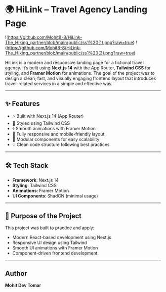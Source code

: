 # 🌍 HiLink – Travel Agency Landing Page
!(https://github.com/Mohit8-8/HiLink-The_Hiking_partner/blob/main/public/ss1%20(1).png?raw=true)
!(https://github.com/Mohit8-8/HiLink-The_Hiking_partner/blob/main/public/ss1%20(3).png?raw=true)

HiLink is a modern and responsive landing page for a fictional travel agency. It’s built using **Next.js 14** with the App Router, **Tailwind CSS** for styling, and **Framer Motion** for animations. The goal of the project was to design a clean, fast, and visually engaging frontend layout that introduces travel-related services in a simple and effective way.

---

## ✨ Features

- ⚡️ Built with Next.js 14 (App Router)
- 🎨 Styled using Tailwind CSS
- 🌀 Smooth animations with Framer Motion
- 📱 Fully responsive and mobile-friendly layout
- 🧩 Modular components for easy scalability
- 💡 Clean code structure following best practices

---

## 🛠 Tech Stack

- **Framework**: Next.js 14
- **Styling**: Tailwind CSS
- **Animations**: Framer Motion
- **UI Components**: ShadCN (minimal usage)

---

## 🎯 Purpose of the Project

This project was built to practice and apply:
- Modern React-based development using Next.js
- Responsive UI design using Tailwind
- Smooth UI animations with Framer Motion
- Component-driven frontend development

---

## Author

**Mohit Dev Tomar**  
